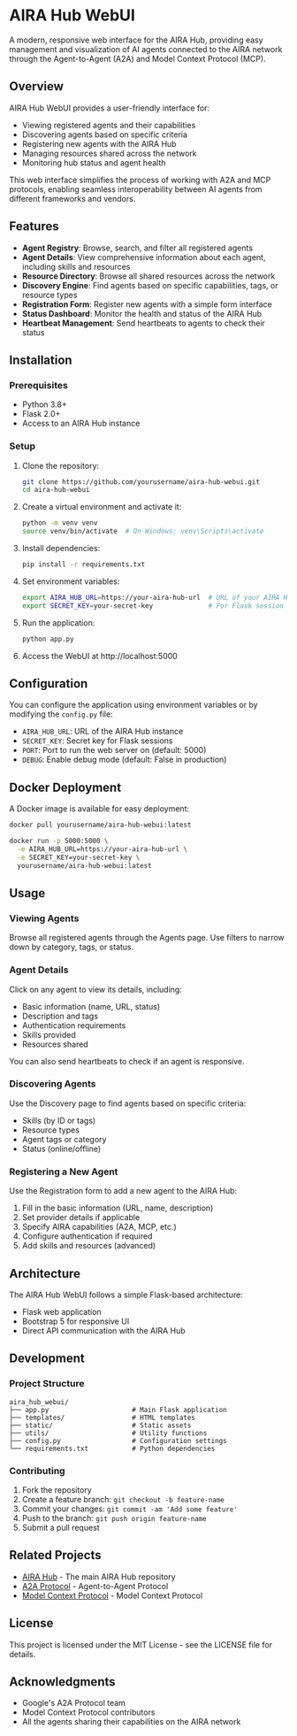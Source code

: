 # AIRA Hub WebUI

A modern, responsive web interface for the AIRA Hub, providing easy management and visualization of AI agents connected to the AIRA network through the Agent-to-Agent (A2A) and Model Context Protocol (MCP).

## Overview

AIRA Hub WebUI provides a user-friendly interface for:

- Viewing registered agents and their capabilities
- Discovering agents based on specific criteria
- Registering new agents with the AIRA Hub
- Managing resources shared across the network
- Monitoring hub status and agent health

This web interface simplifies the process of working with A2A and MCP protocols, enabling seamless interoperability between AI agents from different frameworks and vendors.

## Features

- **Agent Registry**: Browse, search, and filter all registered agents
- **Agent Details**: View comprehensive information about each agent, including skills and resources
- **Resource Directory**: Browse all shared resources across the network
- **Discovery Engine**: Find agents based on specific capabilities, tags, or resource types
- **Registration Form**: Register new agents with a simple form interface
- **Status Dashboard**: Monitor the health and status of the AIRA Hub
- **Heartbeat Management**: Send heartbeats to agents to check their status

## Installation

### Prerequisites

- Python 3.8+
- Flask 2.0+
- Access to an AIRA Hub instance

### Setup

1. Clone the repository:
   ```bash
   git clone https://github.com/yourusername/aira-hub-webui.git
   cd aira-hub-webui
   ```

2. Create a virtual environment and activate it:
   ```bash
   python -m venv venv
   source venv/bin/activate  # On Windows: venv\Scripts\activate
   ```

3. Install dependencies:
   ```bash
   pip install -r requirements.txt
   ```

4. Set environment variables:
   ```bash
   export AIRA_HUB_URL=https://your-aira-hub-url  # URL of your AIRA Hub
   export SECRET_KEY=your-secret-key              # For Flask session security
   ```

5. Run the application:
   ```bash
   python app.py
   ```

6. Access the WebUI at http://localhost:5000

## Configuration

You can configure the application using environment variables or by modifying the `config.py` file:

- `AIRA_HUB_URL`: URL of the AIRA Hub instance
- `SECRET_KEY`: Secret key for Flask sessions
- `PORT`: Port to run the web server on (default: 5000)
- `DEBUG`: Enable debug mode (default: False in production)

## Docker Deployment

A Docker image is available for easy deployment:

```bash
docker pull yourusername/aira-hub-webui:latest

docker run -p 5000:5000 \
  -e AIRA_HUB_URL=https://your-aira-hub-url \
  -e SECRET_KEY=your-secret-key \
  yourusername/aira-hub-webui:latest
```

## Usage

### Viewing Agents

Browse all registered agents through the Agents page. Use filters to narrow down by category, tags, or status.

### Agent Details

Click on any agent to view its details, including:
- Basic information (name, URL, status)
- Description and tags
- Authentication requirements
- Skills provided
- Resources shared

You can also send heartbeats to check if an agent is responsive.

### Discovering Agents

Use the Discovery page to find agents based on specific criteria:
- Skills (by ID or tags)
- Resource types
- Agent tags or category
- Status (online/offline)

### Registering a New Agent

Use the Registration form to add a new agent to the AIRA Hub:
1. Fill in the basic information (URL, name, description)
2. Set provider details if applicable
3. Specify AIRA capabilities (A2A, MCP, etc.)
4. Configure authentication if required
5. Add skills and resources (advanced)

## Architecture

The AIRA Hub WebUI follows a simple Flask-based architecture:
- Flask web application
- Bootstrap 5 for responsive UI
- Direct API communication with the AIRA Hub

## Development

### Project Structure

```
aira_hub_webui/
├── app.py                     # Main Flask application
├── templates/                 # HTML templates
├── static/                    # Static assets
├── utils/                     # Utility functions
├── config.py                  # Configuration settings
└── requirements.txt           # Python dependencies
```

### Contributing

1. Fork the repository
2. Create a feature branch: `git checkout -b feature-name`
3. Commit your changes: `git commit -am 'Add some feature'`
4. Push to the branch: `git push origin feature-name`
5. Submit a pull request

## Related Projects

- [AIRA Hub](https://github.com/google/A2A) - The main AIRA Hub repository
- [A2A Protocol](https://github.com/google/A2A) - Agent-to-Agent Protocol
- [Model Context Protocol](https://modelcontextprotocol.io) - Model Context Protocol

## License

This project is licensed under the MIT License - see the LICENSE file for details.

## Acknowledgments

- Google's A2A Protocol team
- Model Context Protocol contributors
- All the agents sharing their capabilities on the AIRA network